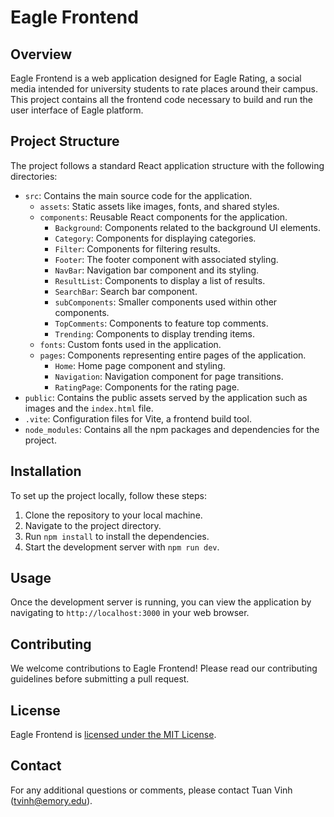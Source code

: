 # Eagle Frontend
## Overview
Eagle Frontend is a web application designed for Eagle Rating, a social media intended for university students to rate places around their campus. This project contains all the frontend code necessary to build and run the user interface of Eagle platform.

## Project Structure
The project follows a standard React application structure with the following directories:

- `src`: Contains the main source code for the application.
    - `assets`: Static assets like images, fonts, and shared styles.
    - `components`: Reusable React components for the application.
        - `Background`: Components related to the background UI elements.
        - `Category`: Components for displaying categories.
        - `Filter`: Components for filtering results.
        - `Footer`: The footer component with associated styling.
        - `NavBar`: Navigation bar component and its styling.
        - `ResultList`: Components to display a list of results.
        - `SearchBar`: Search bar component.
        - `subComponents`: Smaller components used within other components.
        - `TopComments`: Components to feature top comments.
        - `Trending`: Components to display trending items.
    - `fonts`: Custom fonts used in the application.
    - `pages`: Components representing entire pages of the application.
        - `Home`: Home page component and styling.
        - `Navigation`: Navigation component for page transitions.
        - `RatingPage`: Components for the rating page.
- `public`: Contains the public assets served by the application such as images and the `index.html` file.
- `.vite`: Configuration files for Vite, a frontend build tool.
- `node_modules`: Contains all the npm packages and dependencies for the project.

## Installation

To set up the project locally, follow these steps:

1. Clone the repository to your local machine.
2. Navigate to the project directory.
3. Run `npm install` to install the dependencies.
4. Start the development server with `npm run dev`.

## Usage

Once the development server is running, you can view the application by navigating to `http://localhost:3000` in your web browser.

## Contributing

We welcome contributions to Eagle Frontend! Please read our contributing guidelines before submitting a pull request.

## License

Eagle Frontend is [licensed under the MIT License](LICENSE.md).

## Contact

For any additional questions or comments, please contact Tuan Vinh (tvinh@emory.edu).
